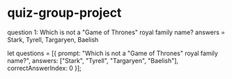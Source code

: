 # quiz-group-project

question 1: Which is not a "Game of Thrones" royal family name?
answers = Stark, Tyrell, Targaryen, Baelish

let questions = [{
  prompt: "Which is not a "Game of Thrones" royal family name?",
  answers: ["Stark", "Tyrell", "Targaryen", "Baelish"],
  correctAnswerIndex: 0
}];